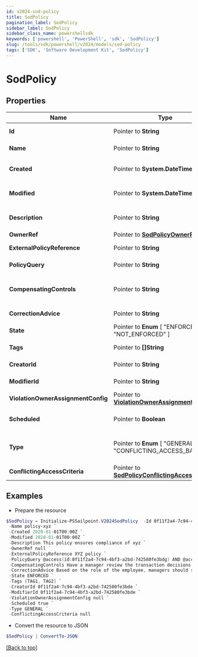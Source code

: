 ```yaml
---
id: v2024-sod-policy
title: SodPolicy
pagination_label: SodPolicy
sidebar_label: SodPolicy
sidebar_class_name: powershellsdk
keywords: ['powershell', 'PowerShell', 'sdk', 'SodPolicy'] 
slug: /tools/sdk/powershell/v2024/models/sod-policy
tags: ['SDK', 'Software Development Kit', 'SodPolicy']
---
```



# SodPolicy

## Properties

Name | Type | Description | Notes
------------ | ------------- | ------------- | -------------
**Id** |  Pointer to **String** | Policy id | [optional] [readonly] 
**Name** |  Pointer to **String** | Policy Business Name | [optional] 
**Created** |  Pointer to **System.DateTime** | The time when this SOD policy is created. | [optional] [readonly] 
**Modified** |  Pointer to **System.DateTime** | The time when this SOD policy is modified. | [optional] [readonly] 
**Description** |  Pointer to **String** | Optional description of the SOD policy | [optional] 
**OwnerRef** |  Pointer to [**SodPolicyOwnerRef**](sod-policy-owner-ref) |  | [optional] 
**ExternalPolicyReference** |  Pointer to **String** | Optional External Policy Reference | [optional] 
**PolicyQuery** |  Pointer to **String** | Search query of the SOD policy | [optional] 
**CompensatingControls** |  Pointer to **String** | Optional compensating controls(Mitigating Controls) | [optional] 
**CorrectionAdvice** |  Pointer to **String** | Optional correction advice | [optional] 
**State** |  Pointer to  **Enum** [  "ENFORCED",    "NOT_ENFORCED" ] | whether the policy is enforced or not | [optional] 
**Tags** |  Pointer to **[]String** | tags for this policy object | [optional] 
**CreatorId** |  Pointer to **String** | Policy's creator ID | [optional] [readonly] 
**ModifierId** |  Pointer to **String** | Policy's modifier ID | [optional] [readonly] 
**ViolationOwnerAssignmentConfig** |  Pointer to [**ViolationOwnerAssignmentConfig**](violation-owner-assignment-config) |  | [optional] 
**Scheduled** |  Pointer to **Boolean** | defines whether a policy has been scheduled or not | [optional] [default to $false]
**Type** |  Pointer to  **Enum** [  "GENERAL",    "CONFLICTING_ACCESS_BASED" ] | whether a policy is query based or conflicting access based | [optional] [default to "GENERAL"]
**ConflictingAccessCriteria** |  Pointer to [**SodPolicyConflictingAccessCriteria**](sod-policy-conflicting-access-criteria) |  | [optional] 

## Examples

- Prepare the resource
```powershell
$SodPolicy = Initialize-PSSailpoint.V2024SodPolicy  -Id 0f11f2a4-7c94-4bf3-a2bd-742580fe3bde `
 -Name policy-xyz `
 -Created 2020-01-01T00:00Z `
 -Modified 2020-01-01T00:00Z `
 -Description This policy ensures compliance of xyz `
 -OwnerRef null `
 -ExternalPolicyReference XYZ policy `
 -PolicyQuery @access(id:0f11f2a4-7c94-4bf3-a2bd-742580fe3bdg) AND @access(id:0f11f2a4-7c94-4bf3-a2bd-742580fe3bdf) `
 -CompensatingControls Have a manager review the transaction decisions for their &quot;out of compliance&quot; employee `
 -CorrectionAdvice Based on the role of the employee, managers should remove access that is not required for their job function. `
 -State ENFORCED `
 -Tags [TAG1, TAG2] `
 -CreatorId 0f11f2a4-7c94-4bf3-a2bd-742580fe3bde `
 -ModifierId 0f11f2a4-7c94-4bf3-a2bd-742580fe3bde `
 -ViolationOwnerAssignmentConfig null `
 -Scheduled true `
 -Type GENERAL `
 -ConflictingAccessCriteria null
```

- Convert the resource to JSON
```powershell
$SodPolicy | ConvertTo-JSON
```


[[Back to top]](#) 

